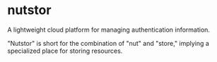 # nutstor
A lightweight cloud platform for managing authentication information.

"Nutstor" is short for the combination of "nut" and "store," implying a specialized place for storing resources.
